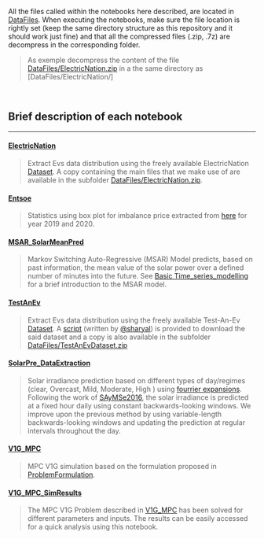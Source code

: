All the files called within the notebooks here described, are located in [DataFiles](../DataFiles). When executing the notebooks, make sure the file location is rightly set (keep the same directory structure as this repository and it should work just fine) and that all the compressed files (.zip, .7z) are decompress in the corresponding folder. 
> As exemple decompress the content of the file [DataFiles/ElectricNation.zip](../DataFiles/ElectricNation.zip)  in a the same directory as  [DataFiles/ElectricNation/]


</br> 


## Brief description of each  notebook


***


#### [ElectricNation](ElectricNation.ipynb) 
> Extract Evs data distribution using the freely available ElectricNation [Dataset](https://www.westernpower.co.uk/electric-nation-data). A copy containing the main files that we make use of are available in the subfolder [DataFiles/ElectricNation.zip](../DataFiles/ElectricNation.zip).



#### [Entsoe](Entsoe.ipynb)
> Statistics using box plot for  imbalance price extracted from [here](https://transparency.entsoe.eu/balancing/r2/imbalance/show?name=&defaultValue=true&viewType=TABLE&areaType=COMBINED_IBA_IPA_SCA&atch=false&dateTime.dateTime=13.12.2021+00:00%7CCET%7CDAYTIMERANGE&dateTime.endDateTime=13.12.2021+00:00%7CCET%7CDAYTIMERANGE&marketArea.values=CTY%7C10YFR-RTE------C!SCA%7C10YFR-RTE------C&dateTime.timezone=CET_CEST&dateTime.timezone_input=CET+(UTC+1)+/+CEST+(UTC+2)) for year 2019 and 2020.


#### [MSAR_SolarMeanPred](MSAR_SolarMeanPred.ipynb)
> Markov Switching Auto-Regressive (MSAR) Model predicts, based on past information, the mean value of the solar power over a defined number of minutes into the future. See [Basic Time_series_modelling](../PdfFiles/Basic_Time_series_modelling.pdf) for a brief introduction to the MSAR model.




#### [TestAnEv](TestAnEv.ipynb) 
> Extract Evs data distribution using the freely available Test-An-Ev [Dataset](http://mclabprojects.di.uniroma1.it/smarthgnew/Test-an-EV/?EV-code=EV1). A [script](../Modules/TestAnEvDataSet_DownloadingScript.py) (written by [@sharyal](https://github.com/sharyalZ)) is provided to download the said dataset and a copy is also available in the subfolder [DataFiles/TestAnEvDataset.zip](../DataFiles/TestAnEvDataset.zip) 



#### [SolarPre_DataExtraction](SolarPre_DataExtraction.ipynb)
> Solar irradiance prediction based on different types of day/regimes (clear, Overcast, Mild, Moderate, High ) using [fourrier expansions](https://en.wikipedia.org/wiki/Fourier_series). Following the work of [SAyMSe2016](https://ieeexplore.ieee.org/document/7855546), the solar irradiance is predicted at a fixed hour daily using constant backwards-looking windows. We improve upon the previous method by using variable-length backwards-looking windows and updating the prediction at regular intervals throughout the day. 

#### [V1G_MPC](V1G_MPC.ipynb)
> MPC V1G simulation based on the formulation proposed in [ProblemFormulation](../PdfFiles/MPC_Prob_Formulation.pdf).



#### [V1G_MPC_SimResults](V1G_MPC_SimResults.ipynb)
> The MPC V1G Problem described in [V1G_MPC](V1G_MPC.ipynb) has been solved for different parameters and inputs. The results can be easily accessed for a quick analysis using this notebook.

</br> 



